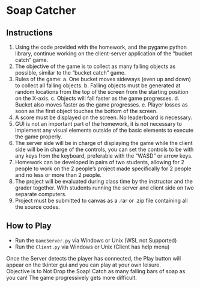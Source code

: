 # Soap Catcher

## Instructions
1. Using the code provided with the homework, and the pygame python library, continue
working on the client-server application of the “bucket catch” game.
2. The objective of the game is to collect as many falling objects as possible, similar to the
“bucket catch” game.
3. Rules of the game:
a. One bucket moves sideways (even up and down) to collect all falling objects.
b. Falling objects must be generated at random locations from the top of the screen
from the starting position on the X-axis.
c. Objects will fall faster as the game progresses.
d. Bucket also moves faster as the game progresses.
e. Player losses as soon as the first object touches the bottom of the screen.
4. A score must be displayed on the screen. No leaderboard is necessary.
5. GUI is not an important part of the homework, it is not necessary to implement any
visual elements outside of the basic elements to execute the game properly.
6. The server side will be in charge of displaying the game while the client side will be in
charge of the controls, you can set the controls to be with any keys from the keyboard,
preferable with the “WASD” or arrow keys.
7. Homework can be developed in pairs of two students, allowing for 2 people to work on
the 2 people’s project made specifically for 2 people and no less or more than 2 people.
8. The project will be evaluated during class time by the instructor and the grader together.
With students running the server and client side on two separate computers.
9. Project must be submitted to canvas as a .rar or .zip file containing all the source codes.

## How to Play
- Run the `GameServer.py` via Windows or Unix (WSL not Supported)
- Run the `Client.py` via Windows or Unix (Client has help menu)

Once the Server detects the player has connected, the Play button will appear on the tkinter gui and you can play at your own leisure.<br>
Objective is to Not Drop the Soap! Catch as many falling bars of soap as you can! The game progressively gets more difficult.
